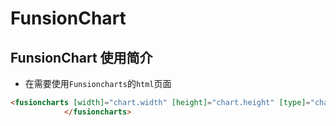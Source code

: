 # FunsionChart

## FunsionChart 使用简介

* 在需要使用`Funsioncharts`的`html`页面

```html
<fusioncharts [width]="chart.width" [height]="chart.height" [type]="chart.type" [dataFormat]="chart.dataFormat" [dataSource]="chart.dataSource">
            </fusioncharts>
```



